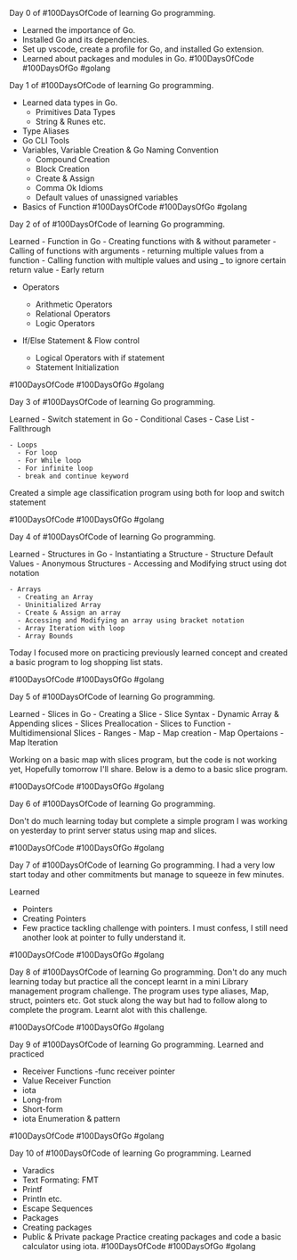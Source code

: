 Day 0 of #100DaysOfCode of learning Go programming. 
  - Learned the importance of Go.
  - Installed Go and its dependencies.
  - Set up vscode, create a profile for Go, and installed Go extension.
  - Learned about packages and modules in Go.
#100DaysOfCode #100DaysOfGo #golang

Day 1 of #100DaysOfCode of learning Go programming. 
  - Learned data types in Go.
    - Primitives Data Types
    - String & Runes etc.
  - Type Aliases
  - Go CLI Tools
  - Variables, Variable Creation & Go Naming Convention
    - Compound Creation
    - Block Creation
    - Create & Assign
    - Comma Ok Idioms
    - Default values of unassigned variables
  - Basics of Function
#100DaysOfCode #100DaysOfGo #golang


Day 2 of of #100DaysOfCode of learning Go programming. 

  Learned 
    - Function in Go
      - Creating functions with & without parameter
      - Calling of functions with arguments
      - returning multiple values from a function
      - Calling function with multiple values and using _ to ignore certain return value
      - Early return

  - Operators
    - Arithmetic Operators
    - Relational Operators
    - Logic Operators

  - If/Else Statement & Flow control
    - Logical Operators with if statement
    - Statement Initialization
    
#100DaysOfCode #100DaysOfGo #golang


Day 3 of #100DaysOfCode of learning Go programming. 

  Learned 
    - Switch statement in Go
      - Conditional Cases
      - Case List
      - Fallthrough

    - Loops
      - For loop
      - For While loop
      - For infinite loop
      - break and continue keyword

Created a simple age classification program using both for loop and switch statement
    
#100DaysOfCode #100DaysOfGo #golang


Day 4 of #100DaysOfCode of learning Go programming. 

  Learned 
    - Structures in Go
      - Instantiating a Structure
      - Structure Default Values
      - Anonymous Structures
      - Accessing and Modifying struct using dot notation

    - Arrays
      - Creating an Array
      - Uninitialized Array 
      - Create & Assign an array
      - Accessing and Modifying an array using bracket notation
      - Array Iteration with loop
      - Array Bounds

Today I focused more on practicing previously learned concept and created a basic program to log shopping list stats.
    
#100DaysOfCode #100DaysOfGo #golang


Day 5 of #100DaysOfCode of learning Go programming. 

  Learned 
    - Slices in Go
      - Creating a Slice
      - Slice Syntax
      - Dynamic Array & Appending slices
      - Slices Preallocation
      - Slices to Function
      - Multidimensional Slices
    - Ranges
    - Map
      - Map creation
      - Map Opertaions
      - Map Iteration

Working on a basic map with slices program, but the code is not working yet, Hopefully tomorrow I'll share. Below is a demo to a basic slice program.
    
#100DaysOfCode #100DaysOfGo #golang

Day 6 of #100DaysOfCode of learning Go programming. 

Don't do much learning today but complete a simple program I was working on yesterday to print server status using map and slices.
    
#100DaysOfCode #100DaysOfGo #golang

Day 7 of #100DaysOfCode of learning Go programming. 
 I had a very low start today and other commitments but manage to squeeze in few minutes.

 Learned
 - Pointers
 - Creating Pointers
 - Few practice tackling challenge with pointers. I must confess, I still need another look at pointer to fully understand it.
 
#100DaysOfCode #100DaysOfGo #golang

Day 8 of #100DaysOfCode of learning Go programming. 
 Don't do any much learning today but practice all the concept learnt in a mini Library management program challenge. The program uses type aliases, Map, struct, pointers etc. Got stuck along the way but had to follow along to complete the program. Learnt alot with this challenge.
 
#100DaysOfCode #100DaysOfGo #golang

Day 9 of #100DaysOfCode of learning Go programming. 
 Learned and practiced
 - Receiver Functions
  -func receiver pointer
- Value Receiver Function
 - iota
  - Long-from
  - Short-form
- iota Enumeration & pattern
 
#100DaysOfCode #100DaysOfGo #golang


Day 10 of #100DaysOfCode of learning Go programming. 
 Learned
 - Varadics
 - Text Formating: FMT
  - Printf
  - Println etc.
  - Escape Sequences
 - Packages
  - Creating packages
  - Public & Private package
 Practice creating packages and code a basic calculator using iota.
#100DaysOfCode #100DaysOfGo #golang